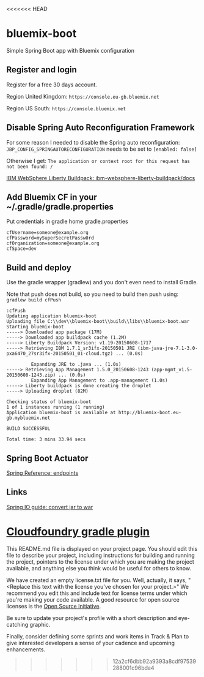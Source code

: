 <<<<<<< HEAD
# bluemix-boot
Simple Spring Boot app with Bluemix configuration

## Register and login
Register for a free 30 days account.

Region United Kingdom: `https://console.eu-gb.bluemix.net`

Region US South: `https://console.bluemix.net`

## Disable Spring Auto Reconfiguration Framework
For some reason I needed to disable the Spring auto reconfiguration:
`JBP_CONFIG_SPRINGAUTORECONFIGURATION` needs to be set to `[enabled: false]`

Otherwise I get:
`The application or context root for this request has not been found: /`

[IBM WebSphere Liberty Buildpack: ibm-websphere-liberty-buildpack/docs](https://github.com/cloudfoundry/ibm-websphere-liberty-buildpack/blob/master/docs/framework-spring-auto-reconfiguration.md)


## Add Bluemix CF in your ~/.gradle/gradle.properties
Put credentials in gradle home gradle.properties

    cfUsername=someone@example.org
    cfPassword=mySuperSecretPassw0rd
    cfOrganization=someone@example.org
    cfSpace=dev

## Build and deploy
Use the gradle wrapper (gradlew) and you don't even need to install Gradle.

Note that push does not build, so you need to build then push using: `gradlew build cfPush`

    :cfPush
    Updating application bluemix-boot
    Uploading file C:\\dev\\bluemix-boot\\build\\libs\\bluemix-boot.war
    Starting bluemix-boot
    -----> Downloaded app package (17M)
    -----> Downloaded app buildpack cache (1.2M)
    -----> Liberty Buildpack Version: v1.19-20150608-1717
    -----> Retrieving IBM 1.7.1_sr3ifx-20150501 JRE (ibm-java-jre-7.1-3.0-pxa6470_27sr3ifx-20150501_01-cloud.tgz) ... (0.0s)

             Expanding JRE to .java ... (1.0s)
    -----> Retrieving App Management 1.5.0_20150608-1243 (app-mgmt_v1.5-20150608-1243.zip) ... (0.0s)
             Expanding App Management to .app-management (1.0s)
    -----> Liberty buildpack is done creating the droplet
    -----> Uploading droplet (82M)

    Checking status of bluemix-boot
    1 of 1 instances running (1 running)
    Application bluemix-boot is available at http://bluemix-boot.eu-gb.mybluemix.net

    BUILD SUCCESSFUL

    Total time: 3 mins 33.94 secs

## Spring Boot Actuator
[Spring Reference: endpoints](http://docs.spring.io/spring-boot/docs/1.1.2.RELEASE/reference/htmlsingle/#production-ready-endpoints)

## Links
[Spring IO guide: convert jar to war](http://spring.io/guides/gs/convert-jar-to-war/)

[Cloudfoundry gradle plugin](https://github.com/cloudfoundry/cf-java-client/tree/master/cloudfoundry-gradle-plugin)
=======
This README.md file is displayed on your project page. You should edit this 
file to describe your project, including instructions for building and 
running the project, pointers to the license under which you are making the 
project available, and anything else you think would be useful for others to
know.

We have created an empty license.txt file for you. Well, actually, it says,
"<Replace this text with the license you've chosen for your project.>" We 
recommend you edit this and include text for license terms under which you're
making your code available. A good resource for open source licenses is the 
[Open Source Initiative](http://opensource.org/).

Be sure to update your project's profile with a short description and 
eye-catching graphic.

Finally, consider defining some sprints and work items in Track & Plan to give 
interested developers a sense of your cadence and upcoming enhancements.
>>>>>>> 12a2cf6dbb92a9393a8cdf97539288001c96bda4
